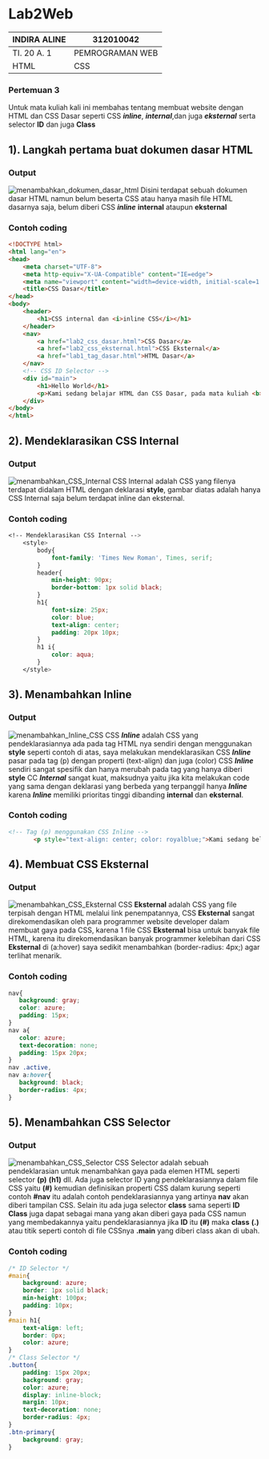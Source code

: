 # Lab2Web

| INDIRA ALINE    |   312010042   |
|-----------------|---------------|
|   TI. 20 A. 1   |PEMROGRAMAN WEB|
|     HTML        |    CSS        |

### Pertemuan 3
Untuk mata kuliah kali ini membahas tentang membuat website dengan HTML dan CSS Dasar seperti CSS ***inline***, ***internal***,dan juga ***eksternal*** serta selector **ID** dan juga **Class**

## 1). Langkah pertama buat dokumen dasar HTML
### Output 
![menambahkan_dokumen_dasar_html](img/dokumen_html.png)
Disini terdapat sebuah dokumen dasar HTML namun belum beserta CSS atau hanya masih file HTML dasarnya saja, belum diberi CSS ***inline*** **internal** ataupun **eksternal**

### Contoh coding
```html
<!DOCTYPE html>
<html lang="en">
<head>
    <meta charset="UTF-8">
    <meta http-equiv="X-UA-Compatible" content="IE=edge">
    <meta name="viewport" content="width=device-width, initial-scale=1.0">
    <title>CSS Dasar</title>
</head>
<body>
    <header>
        <h1>CSS internal dan <i>inline CSS</i></h1>
    </header>
    <nav>
        <a href="lab2_css_dasar.html">CSS Dasar</a>
        <a href="lab2_css_eksternal.html">CSS Eksternal</a>
        <a href="lab1_tag_dasar.html">HTML Dasar</a>
    </nav>
    <!-- CSS ID Selector -->
    <div id="main">
        <h1>Hello World</h1>
        <p>Kami sedang belajar HTML dan CSS Dasar, pada mata kuliah <b>Pemrograman Web</b> di <i>Universitas Pelita Bangsa</i>. Pelajaran pertama yang kami dapat adalah membuat tampilan web sederhana dalam rangka mengenal tag-tag dasar HTML dan CSS.</p>
    </div>
</body>
</html>
```

## 2). Mendeklarasikan CSS Internal
### Output
![menambahkan_CSS_Internal](img/css_internal.png)
CSS Internal adalah CSS yang filenya terdapat didalam HTML dengan deklarasi **style**, gambar diatas adalah hanya CSS Internal saja belum terdapat inline dan eksternal.

### Contoh coding
```css
<!-- Mendeklarasikan CSS Internal -->
    <style>
        body{
            font-family: 'Times New Roman', Times, serif;
        }
        header{
            min-height: 90px;
            border-bottom: 1px solid black;
        }
        h1{
            font-size: 25px;
            color: blue;
            text-align: center;
            padding: 20px 10px;
        }
        h1 i{
            color: aqua;
        }
    </style>
```

## 3). Menambahkan Inline
### Output
![menambahkan_Inline_CSS](img/css_inline.png)
 CSS ***Inline*** adalah CSS yang pendeklarasiannya ada pada tag HTML nya sendiri dengan menggunakan **style** seperti contoh di atas, saya melakukan mendeklarasikan CSS ***Inline*** pasar pada tag (p) dengan properti (text-align) dan juga (color) CSS ***Inline*** sendiri sangat spesifik dan hanya merubah pada tag yang hanya diberi **style** CC ***Internal*** sangat kuat, maksudnya yaitu jika kita melakukan code yang sama dengan deklarasi yang berbeda yang terpanggil hanya ***Inline*** karena ***Inline*** memiliki prioritas tinggi dibanding **internal** dan **eksternal**.

 ### Contoh coding
 ```html
 <!-- Tag (p) menggunakan CSS Inline -->
        <p style="text-align: center; color: royalblue;">Kami sedang belajar HTML dan CSS Dasar, pada mata kuliah <b>Pemrograman Web</b> di <i>Universitas Pelita Bangsa</i>. Pelajaran pertama yang kami dapat adalah membuat tampilan web sederhana dalam rangka mengenal tag-tag dasar HTML dan CSS.</p>
 ```

 ## 4). Membuat CSS Eksternal
 ### Output
 ![menambahkan_CSS_Eksternal](img/eksternal_css.png)
 CSS **Eksternal** adalah CSS yang  file terpisah dengan HTML melalui link penempatannya, CSS **Eksternal** sangat direkomendasikan oleh para programmer website developer dalam membuat gaya pada CSS, karena 1 file CSS **Eksternal** bisa untuk banyak file HTML, karena itu direkomendasikan banyak programmer kelebihan dari CSS **Eksternal** di (a:hover) saya sedikit menambahkan (border-radius: 4px;) agar terlihat menarik.

 ### Contoh coding
 ```css
 nav{
    background: gray;
    color: azure;
    padding: 15px;
}
nav a{
    color: azure;
    text-decoration: none;
    padding: 15px 20px;
}
nav .active,
nav a:hover{
    background: black;
    border-radius: 4px;
}
 ```

 ## 5). Menambahkan CSS Selector
### Output
![menambahkan_CSS_Selector](img/css_selector.png)
CSS Selector adalah sebuah pendeklarasian untuk menambahkan gaya pada elemen HTML seperti selector **(p)** **(h1)** dll. Ada juga selector ID yang pendeklarasiannya dalam file CSS yaitu **(#)** kemudian definisikan properti CSS dalam kurung seperti contoh **#nav** itu adalah contoh pendeklarasiannya yang artinya **nav** akan diberi tampilan CSS.
Selain itu ada juga selector **class** sama seperti **ID** **Class** juga dapat sebagai mana yang akan diberi gaya pada CSS namun yang membedakannya yaitu pendeklarasiannya jika **ID** itu **(#)** maka **class** **(.)** atau titik seperti contoh di file CSSnya **.main** yang diberi class akan di ubah.

### Contoh coding
```css
/* ID Selector */
#main{
    background: azure;
    border: 1px solid black;
    min-height: 100px;
    padding: 10px;
}
#main h1{
    text-align: left;
    border: 0px;
    color: azure;
}
/* Class Selector */
.button{
    padding: 15px 20px;
    background: gray;
    color: azure;
    display: inline-block;
    margin: 10px;
    text-decoration: none;
    border-radius: 4px;
}
.btn-primary{
    background: gray;
}
```
